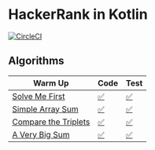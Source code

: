 # HackerRank in Kotlin 
[![CircleCI](https://circleci.com/gh/tangzero/hacker-rank-kt.svg?style=svg&circle-token=9e5f021246196ce776960af5d45fd2bdbca7bd19)](https://circleci.com/gh/tangzero/hacker-rank-kt)


## Algorithms

|                                      Warm Up                                       |                                                                                Code                                                                                 |                                                                                  Test                                                                                   |
| ---------------------------------------------------------------------------------- | ------------------------------------------------------------------------------------------------------------------------------------------------------------------- | ----------------------------------------------------------------------------------------------------------------------------------------------------------------------- |
| [Solve Me First](https://www.hackerrank.com/challenges/solve-me-first)             | [✅](https://github.com/tangzero/hacker-rank-kt/blob/master/algorithms/src/main/kotlin/dev/tangzero/hr/algorithms/warmup/solve_me_first/SolveMeFirst.kt)             | [✅](https://github.com/tangzero/hacker-rank-kt/blob/master/algorithms/src/test/kotlin/dev/tangzero/hr/algorithms/warmup/solve_me_first/SolveMeFirstTest.kt)             |
| [Simple Array Sum](https://www.hackerrank.com/challenges/simple-array-sum)         | [✅](https://github.com/tangzero/hacker-rank-kt/blob/master/algorithms/src/main/kotlin/dev/tangzero/hr/algorithms/warmup/simple_array_sum/SimpleArraySum.kt)         | [✅](https://github.com/tangzero/hacker-rank-kt/blob/master/algorithms/src/test/kotlin/dev/tangzero/hr/algorithms/warmup/simple_array_sum/SimpleArraySumTest.kt)         |
| [Compare the Triplets](https://www.hackerrank.com/challenges/compare-the-triplets) | [✅](https://github.com/tangzero/hacker-rank-kt/blob/master/algorithms/src/main/kotlin/dev/tangzero/hr/algorithms/warmup/compare_the_triplets/CompareTheTriplets.kt) | [✅](https://github.com/tangzero/hacker-rank-kt/blob/master/algorithms/src/test/kotlin/dev/tangzero/hr/algorithms/warmup/compare_the_triplets/CompareTheTripletsTest.kt) |
| [A Very Big Sum](https://www.hackerrank.com/challenges/a-very-big-sum)             | [✅](https://github.com/tangzero/hacker-rank-kt/blob/master/algorithms/src/main/kotlin/dev/tangzero/hr/algorithms/warmup/a_very_big_sum/AVeryBigSum.kt)              | [✅](https://github.com/tangzero/hacker-rank-kt/blob/master/algorithms/src/test/kotlin/dev/tangzero/hr/algorithms/warmup/a_very_big_sum/AVeryBigSumTest.kt)              |
